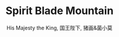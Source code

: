--- 
slug: "spirit-blade-mountain"
title: "Spirit Blade Mountain"
publishdate: "2018-12-18"
src: "https://365manga.net/manga/spirit-blade-mountain"
author: "His Majesty the King, 国王陛下, 猪画&菌小莫"
image: "https://data.365manga.net/images/thumbnails/32737-spirit-blade-mountain.jpg"
tags: ["Action","Adventure","Comedy","Martial arts","Romance","Shounen","Shounen ai","Supernatural"]
chapters: ["Chapter 331 ","Chapter 330 ","Chapter 329 ","Chapter 328 ","Chapter 327 ","Chapter 326 ","Chapter 325 ","Chapter 324 ","Chapter 323 ","Chapter 322 ","Chapter 321 ","Chapter 320 ","Chapter 319 ","Chapter 318 ","Chapter 317 ","Chapter 316 ","Chapter 315 ","Chapter 314 ","Chapter 313 ","Chapter 312 ","Chapter 311 ","Chapter 310 ","Chapter 309 ","Chapter 308 ","Chapter 307 ","Chapter 306 ","Chapter 305 ","Chapter 304 ","Chapter 303 ","Chapter 302 ","Chapter 301 ","Chapter 300 ","Chapter 299 ","Chapter 298 ","Chapter 297 ","Chapter 296 ","Chapter 295 ","Chapter 294 ","Chapter 293 ","Chapter 292 ","Chapter 291 ","Chapter 290 ","Chapter 289 ","Chapter 288 ","Chapter 287 ","Chapter 286 ","Chapter 285 ","Chapter 284 ","Chapter 283 ","Chapter 282 ","Chapter 281 ","Chapter 280 ","Chapter 279 ","Chapter 278 ","Chapter 277 ","Chapter 276 ","Chapter 275 ","Chapter 274 ","Chapter 273 ","Chapter 272 ","Chapter 271 ","Chapter 270 ","Chapter 269 ","Chapter 268 ","Chapter 267 ","Chapter 266 ","Chapter 265 ","Chapter 264 ","Chapter 263 ","Chapter 262 ","Chapter 261 ","Chapter 260 ","Chapter 259 ","Chapter 258 ","Chapter 257 ","Chapter 256 ","Chapter 255 ","Chapter 254 ","Chapter 253 ","Chapter 252 ","Chapter 251 ","Chapter 250 ","Chapter 249 ","Chapter 248 ","Chapter 247 ","Chapter 246 ","Chapter 245 ","Chapter 244 ","Chapter 243 ","Chapter 242 ","Chapter 241 ","Chapter 240 ","Chapter 239 ","Chapter 238 ","Chapter 237 ","Chapter 236 ","Chapter 235 ","Chapter 234 ","Chapter 233 ","Chapter 232 ","Chapter 231 ","Chapter 230 ","Chapter 229 ","Chapter 228 ","Chapter 227 ","Chapter 226 ","Chapter 225 ","Chapter 224 ","Chapter 223 ","Chapter 222 ","Chapter 221 ","Chapter 220 ","Chapter 219 ","Chapter 218 ","Chapter 217 ","Chapter 216 ","Chapter 215 ","Chapter 214 ","Chapter 213 ","Chapter 212 ","Chapter 211 ","Chapter 210 ","Chapter 209 ","Chapter 208 ","Chapter 207 ","Chapter 206 ","Chapter 205  ","Chapter 204 ","Chapter 203 ","Chapter 202 ","Chapter 201 ","Chapter 200 ","Chapter 199 ","Chapter 198 ","Chapter 197 ","Chapter 196 ","Chapter 195 ","Chapter 194 ","Chapter 193 ","Chapter 192 "," Chapter 191 ","Chapter 190 ","Chapter 189 ","Chapter 188 ","Chapter 187 ","Chapter 186 ","Chapter 185 ","Chapter 184 ","Chapter 183 ","Chapter 182 ","Chapter 181 ","Chapter 180 ","Chapter 179 ","Chapter 178 ","Chapter 177 ","Chapter 176 ","Chapter 175 ","Chapter 174 ","Chapter 173 ","Chapter 172 ","Chapter 171 ","Chapter 170 ","Chapter 169 ","Chapter 168 ","Chapter 167 ","Chapter 166 ","Chapter 165 ","Chapter 164 ","Chapter 163 ","Chapter 162 ","Chapter 161 ","Chapter 160 ","Chapter 159 ","Chapter 158 ","Chapter 157 ","Chapter 156 ","Chapter 155 ","Chapter 154 ","Chapter 153 ","Chapter 152 ","Chapter 151 ","Chapter 150 ","Chapter 149 ","Chapter 148 ","Chapter 147 ","Chapter 146 ","Chapter 145 ","Chapter 144 ","Chapter 143 ","Chapter 142 ","Chapter 141 ","Chapter 140 ","Chapter 139 ","Chapter 138 ","Chapter 137 ","Chapter 136 ","Chapter 135 ","Chapter 134 ","Chapter 133 ","Chapter 132 ","Chapter 131 ","Chapter 130 ","Chapter 129 ","Chapter 128 ","Chapter 127 ","Chapter 126 ","Chapter 125 ","Chapter 124 ","Chapter 123 ","Chapter 122 ","Chapter 121 ","Chapter 120 ","Chapter 119 ","Chapter 118 ","Chapter 117 ","Chapter 116 ","Chapter 115 ","Chapter 114 ","Chapter 113 ","Chapter 112 ","Chapter 111 ","Chapter 110 ","Chapter 109 ","Chapter 108 ","Chapter 107 ","Chapter 106 ","Chapter 105 ","Chapter 104 ","Chapter 103 ","Chapter 102 ","Chapter 101 ","Chapter 100 ","Chapter 99 ","Chapter 98 ","Chapter 97 ","Chapter 96 ","Chapter 95 ","Chapter 94 ","Chapter 93 ","Chapter 92 ","Chapter 91 ","Chapter 90 ","Chapter 89 ","Chapter 88 ","Chapter 87 ","Chapter 86 ","Chapter 85 ","Chapter 84 ","Chapter 83 ","Chapter 82 ","Chapter 81 ","Chapter 80 ","Chapter 79 ","Chapter 78 ","Chapter 77 ","Chapter 76 ","Chapter 75 ","Chapter 74 ","Chapter 73 ","Chapter 72 ","Chapter 71 ","Chapter 70 ","Chapter 69 ","Chapter 68 ","Chapter 67 ","Chapter 66 ","Chapter 65 ","Chapter 64 ","Chapter 63 ","Chapter 62 ","Chapter 61 ","Chapter 60 ","Chapter 59 ","Chapter 58 ","Chapter 57 ","Chapter 56 ","Chapter 55 ","Chapter 54 ","Chapter 53 ","Chapter 52 ","Chapter 51 ","Chapter 50 ","Chapter 49 ","Chapter 48 ","Chapter 47 ","Chapter 46 ","Chapter 45 ","Chapter 44 ","Chapter 43 ","Chapter 42 ","Chapter 41 ","Chapter 40 ","Chapter 39 ","Chapter 38 ","Chapter 37 ","Chapter 36 ","Chapter 35 ","Chapter 34 ","Chapter 33 ","Chapter 32 ","Chapter 31 ","Chapter 30 ","Chapter 29 ","Chapter 28 ","Chapter 27 ","Chapter 26 ","Chapter 25 ","Chapter 24 ","Chapter 23 ","Chapter 22 ","Chapter 21 ","Chapter 20 ","Chapter 19 ","Chapter 18 ","Chapter 17 ","Chapter 16 ","Chapter 15 ","Chapter 14 ","Chapter 13 ","Chapter 12 ","Chapter 11 ","Chapter 10 ","Chapter 9 ","Chapter 8 ","Chapter 7 ","Chapter 6 ","Chapter 5 ","Chapter 4 ","Chapter 3 ","Chapter 2 ","Chapter 1"]
chapterlinks: ["https://365manga.net/spirit-blade-mountain/chapter-331.html","https://365manga.net/spirit-blade-mountain/chapter-330.html","https://365manga.net/spirit-blade-mountain/chapter-329.html","https://365manga.net/spirit-blade-mountain/chapter-328.html","https://365manga.net/spirit-blade-mountain/chapter-327.html","https://365manga.net/spirit-blade-mountain/chapter-326.html","https://365manga.net/spirit-blade-mountain/chapter-325.html","https://365manga.net/spirit-blade-mountain/chapter-324.html","https://365manga.net/spirit-blade-mountain/chapter-323.html","https://365manga.net/spirit-blade-mountain/chapter-322.html","https://365manga.net/spirit-blade-mountain/chapter-321.html","https://365manga.net/spirit-blade-mountain/chapter-320.html","https://365manga.net/spirit-blade-mountain/chapter-319.html","https://365manga.net/spirit-blade-mountain/chapter-318.html","https://365manga.net/spirit-blade-mountain/chapter-317.html","https://365manga.net/spirit-blade-mountain/chapter-316.html","https://365manga.net/spirit-blade-mountain/chapter-315.html","https://365manga.net/spirit-blade-mountain/chapter-314.html","https://365manga.net/spirit-blade-mountain/chapter-313.html","https://365manga.net/spirit-blade-mountain/chapter-312.html","https://365manga.net/spirit-blade-mountain/chapter-311.html","https://365manga.net/spirit-blade-mountain/chapter-310.html","https://365manga.net/spirit-blade-mountain/chapter-309.html","https://365manga.net/spirit-blade-mountain/chapter-308.html","https://365manga.net/spirit-blade-mountain/chapter-307.html","https://365manga.net/spirit-blade-mountain/chapter-306.html","https://365manga.net/spirit-blade-mountain/chapter-305.html","https://365manga.net/spirit-blade-mountain/chapter-304.html","https://365manga.net/spirit-blade-mountain/chapter-303.html","https://365manga.net/spirit-blade-mountain/chapter-302.html","https://365manga.net/spirit-blade-mountain/chapter-301.html","https://365manga.net/spirit-blade-mountain/chapter-300.html","https://365manga.net/spirit-blade-mountain/chapter-299.html","https://365manga.net/spirit-blade-mountain/chapter-298.html","https://365manga.net/spirit-blade-mountain/chapter-297.html","https://365manga.net/spirit-blade-mountain/chapter-296.html","https://365manga.net/spirit-blade-mountain/chapter-295.html","https://365manga.net/spirit-blade-mountain/chapter-294.html","https://365manga.net/spirit-blade-mountain/chapter-293.html","https://365manga.net/spirit-blade-mountain/chapter-292.html","https://365manga.net/spirit-blade-mountain/chapter-291.html","https://365manga.net/spirit-blade-mountain/chapter-290.html","https://365manga.net/spirit-blade-mountain/chapter-289.html","https://365manga.net/spirit-blade-mountain/chapter-288.html","https://365manga.net/spirit-blade-mountain/chapter-287.html","https://365manga.net/spirit-blade-mountain/chapter-286.html","https://365manga.net/spirit-blade-mountain/chapter-285.html","https://365manga.net/spirit-blade-mountain/chapter-284.html","https://365manga.net/spirit-blade-mountain/chapter-283.html","https://365manga.net/spirit-blade-mountain/chapter-282.html","https://365manga.net/spirit-blade-mountain/chapter-281.html","https://365manga.net/spirit-blade-mountain/chapter-280.html","https://365manga.net/spirit-blade-mountain/chapter-279.html","https://365manga.net/spirit-blade-mountain/chapter-278.html","https://365manga.net/spirit-blade-mountain/chapter-277.html","https://365manga.net/spirit-blade-mountain/chapter-276.html","https://365manga.net/spirit-blade-mountain/chapter-275.html","https://365manga.net/spirit-blade-mountain/chapter-274.html","https://365manga.net/spirit-blade-mountain/chapter-273.html","https://365manga.net/spirit-blade-mountain/chapter-272.html","https://365manga.net/spirit-blade-mountain/chapter-271.html","https://365manga.net/spirit-blade-mountain/chapter-270.html","https://365manga.net/spirit-blade-mountain/chapter-269.html","https://365manga.net/spirit-blade-mountain/chapter-268.html","https://365manga.net/spirit-blade-mountain/chapter-267.html","https://365manga.net/spirit-blade-mountain/chapter-266.html","https://365manga.net/spirit-blade-mountain/chapter-265.html","https://365manga.net/spirit-blade-mountain/chapter-264.html","https://365manga.net/spirit-blade-mountain/chapter-263.html","https://365manga.net/spirit-blade-mountain/chapter-262.html","https://365manga.net/spirit-blade-mountain/chapter-261.html","https://365manga.net/spirit-blade-mountain/chapter-260.html","https://365manga.net/spirit-blade-mountain/chapter-259.html","https://365manga.net/spirit-blade-mountain/chapter-258.html","https://365manga.net/spirit-blade-mountain/chapter-257.html","https://365manga.net/spirit-blade-mountain/chapter-256.html","https://365manga.net/spirit-blade-mountain/chapter-255.html","https://365manga.net/spirit-blade-mountain/chapter-254.html","https://365manga.net/spirit-blade-mountain/chapter-253.html","https://365manga.net/spirit-blade-mountain/chapter-252.html","https://365manga.net/spirit-blade-mountain/chapter-251.html","https://365manga.net/spirit-blade-mountain/chapter-250.html","https://365manga.net/spirit-blade-mountain/chapter-249.html","https://365manga.net/spirit-blade-mountain/chapter-248.html","https://365manga.net/spirit-blade-mountain/chapter-247.html","https://365manga.net/spirit-blade-mountain/chapter-246.html","https://365manga.net/spirit-blade-mountain/chapter-245.html","https://365manga.net/spirit-blade-mountain/chapter-244.html","https://365manga.net/spirit-blade-mountain/chapter-243.html","https://365manga.net/spirit-blade-mountain/chapter-242.html","https://365manga.net/spirit-blade-mountain/chapter-241.html","https://365manga.net/spirit-blade-mountain/chapter-240.html","https://365manga.net/spirit-blade-mountain/chapter-239.html","https://365manga.net/spirit-blade-mountain/chapter-238.html","https://365manga.net/spirit-blade-mountain/chapter-237.html","https://365manga.net/spirit-blade-mountain/chapter-236.html","https://365manga.net/spirit-blade-mountain/chapter-235.html","https://365manga.net/spirit-blade-mountain/chapter-234.html","https://365manga.net/spirit-blade-mountain/chapter-233.html","https://365manga.net/spirit-blade-mountain/chapter-232.html","https://365manga.net/spirit-blade-mountain/chapter-231.html","https://365manga.net/spirit-blade-mountain/chapter-230.html","https://365manga.net/spirit-blade-mountain/chapter-229.html","https://365manga.net/spirit-blade-mountain/chapter-228.html","https://365manga.net/spirit-blade-mountain/chapter-227.html","https://365manga.net/spirit-blade-mountain/chapter-226.html","https://365manga.net/spirit-blade-mountain/chapter-225.html","https://365manga.net/spirit-blade-mountain/chapter-224.html","https://365manga.net/spirit-blade-mountain/chapter-223.html","https://365manga.net/spirit-blade-mountain/chapter-222.html","https://365manga.net/spirit-blade-mountain/chapter-221.html","https://365manga.net/spirit-blade-mountain/chapter-220.html","https://365manga.net/spirit-blade-mountain/chapter-219.html","https://365manga.net/spirit-blade-mountain/chapter-218.html","https://365manga.net/spirit-blade-mountain/chapter-217.html","https://365manga.net/spirit-blade-mountain/chapter-216.html","https://365manga.net/spirit-blade-mountain/chapter-215.html","https://365manga.net/spirit-blade-mountain/chapter-214.html","https://365manga.net/spirit-blade-mountain/chapter-213.html","https://365manga.net/spirit-blade-mountain/chapter-212.html","https://365manga.net/spirit-blade-mountain/chapter-211.html","https://365manga.net/spirit-blade-mountain/chapter-210.html","https://365manga.net/spirit-blade-mountain/chapter-209.html","https://365manga.net/spirit-blade-mountain/chapter-208.html","https://365manga.net/spirit-blade-mountain/chapter-207.html","https://365manga.net/spirit-blade-mountain/chapter-206.html","https://365manga.net/spirit-blade-mountain/chapter-205.html","https://365manga.net/spirit-blade-mountain/chapter-204.html","https://365manga.net/spirit-blade-mountain/chapter-203.html","https://365manga.net/spirit-blade-mountain/chapter-202.html","https://365manga.net/spirit-blade-mountain/chapter-201.html","https://365manga.net/spirit-blade-mountain/chapter-200.html","https://365manga.net/spirit-blade-mountain/chapter-199.html","https://365manga.net/spirit-blade-mountain/chapter-198.html","https://365manga.net/spirit-blade-mountain/chapter-197.html","https://365manga.net/spirit-blade-mountain/chapter-196.html","https://365manga.net/spirit-blade-mountain/chapter-195.html","https://365manga.net/spirit-blade-mountain/chapter-194.html","https://365manga.net/spirit-blade-mountain/chapter-193.html","https://365manga.net/spirit-blade-mountain/chapter-192.html","https://365manga.net/spirit-blade-mountain/chapter-191.html","https://365manga.net/spirit-blade-mountain/chapter-190.html","https://365manga.net/spirit-blade-mountain/chapter-189.html","https://365manga.net/spirit-blade-mountain/chapter-188.html","https://365manga.net/spirit-blade-mountain/chapter-187.html","https://365manga.net/spirit-blade-mountain/chapter-186.html","https://365manga.net/spirit-blade-mountain/chapter-185.html","https://365manga.net/spirit-blade-mountain/chapter-184.html","https://365manga.net/spirit-blade-mountain/chapter-183.html","https://365manga.net/spirit-blade-mountain/chapter-182.html","https://365manga.net/spirit-blade-mountain/chapter-181.html","https://365manga.net/spirit-blade-mountain/chapter-180.html","https://365manga.net/spirit-blade-mountain/chapter-179.html","https://365manga.net/spirit-blade-mountain/chapter-178.html","https://365manga.net/spirit-blade-mountain/chapter-177.html","https://365manga.net/spirit-blade-mountain/chapter-176.html","https://365manga.net/spirit-blade-mountain/chapter-175.html","https://365manga.net/spirit-blade-mountain/chapter-174.html","https://365manga.net/spirit-blade-mountain/chapter-173.html","https://365manga.net/spirit-blade-mountain/chapter-172.html","https://365manga.net/spirit-blade-mountain/chapter-171.html","https://365manga.net/spirit-blade-mountain/chapter-170.html","https://365manga.net/spirit-blade-mountain/chapter-169.html","https://365manga.net/spirit-blade-mountain/chapter-168.html","https://365manga.net/spirit-blade-mountain/chapter-167.html","https://365manga.net/spirit-blade-mountain/chapter-166.html","https://365manga.net/spirit-blade-mountain/chapter-165.html","https://365manga.net/spirit-blade-mountain/chapter-164.html","https://365manga.net/spirit-blade-mountain/chapter-163.html","https://365manga.net/spirit-blade-mountain/chapter-162.html","https://365manga.net/spirit-blade-mountain/chapter-161.html","https://365manga.net/spirit-blade-mountain/chapter-160.html","https://365manga.net/spirit-blade-mountain/chapter-159.html","https://365manga.net/spirit-blade-mountain/chapter-158.html","https://365manga.net/spirit-blade-mountain/chapter-157.html","https://365manga.net/spirit-blade-mountain/chapter-156.html","https://365manga.net/spirit-blade-mountain/chapter-155.html","https://365manga.net/spirit-blade-mountain/chapter-154.html","https://365manga.net/spirit-blade-mountain/chapter-153.html","https://365manga.net/spirit-blade-mountain/chapter-152.html","https://365manga.net/spirit-blade-mountain/chapter-151.html","https://365manga.net/spirit-blade-mountain/chapter-150.html","https://365manga.net/spirit-blade-mountain/chapter-149.html","https://365manga.net/spirit-blade-mountain/chapter-148.html","https://365manga.net/spirit-blade-mountain/chapter-147.html","https://365manga.net/spirit-blade-mountain/chapter-146.html","https://365manga.net/spirit-blade-mountain/chapter-145.html","https://365manga.net/spirit-blade-mountain/chapter-144.html","https://365manga.net/spirit-blade-mountain/chapter-143.html","https://365manga.net/spirit-blade-mountain/chapter-142.html","https://365manga.net/spirit-blade-mountain/chapter-141.html","https://365manga.net/spirit-blade-mountain/chapter-140.html","https://365manga.net/spirit-blade-mountain/chapter-139.html","https://365manga.net/spirit-blade-mountain/chapter-138.html","https://365manga.net/spirit-blade-mountain/chapter-137.html","https://365manga.net/spirit-blade-mountain/chapter-136.html","https://365manga.net/spirit-blade-mountain/chapter-135.html","https://365manga.net/spirit-blade-mountain/chapter-134.html","https://365manga.net/spirit-blade-mountain/chapter-133.html","https://365manga.net/spirit-blade-mountain/chapter-132.html","https://365manga.net/spirit-blade-mountain/chapter-131.html","https://365manga.net/spirit-blade-mountain/chapter-130.html","https://365manga.net/spirit-blade-mountain/chapter-129.html","https://365manga.net/spirit-blade-mountain/chapter-128.html","https://365manga.net/spirit-blade-mountain/chapter-127.html","https://365manga.net/spirit-blade-mountain/chapter-126.html","https://365manga.net/spirit-blade-mountain/chapter-125.html","https://365manga.net/spirit-blade-mountain/chapter-124.html","https://365manga.net/spirit-blade-mountain/chapter-123.html","https://365manga.net/spirit-blade-mountain/chapter-122.html","https://365manga.net/spirit-blade-mountain/chapter-121.html","https://365manga.net/spirit-blade-mountain/chapter-120.html","https://365manga.net/spirit-blade-mountain/chapter-119.html","https://365manga.net/spirit-blade-mountain/chapter-118.html","https://365manga.net/spirit-blade-mountain/chapter-117.html","https://365manga.net/spirit-blade-mountain/chapter-116.html","https://365manga.net/spirit-blade-mountain/chapter-115.html","https://365manga.net/spirit-blade-mountain/chapter-114.html","https://365manga.net/spirit-blade-mountain/chapter-113.html","https://365manga.net/spirit-blade-mountain/chapter-112.html","https://365manga.net/spirit-blade-mountain/chapter-111.html","https://365manga.net/spirit-blade-mountain/chapter-110.html","https://365manga.net/spirit-blade-mountain/chapter-109.html","https://365manga.net/spirit-blade-mountain/chapter-108.html","https://365manga.net/spirit-blade-mountain/chapter-107.html","https://365manga.net/spirit-blade-mountain/chapter-106.html","https://365manga.net/spirit-blade-mountain/chapter-105.html","https://365manga.net/spirit-blade-mountain/chapter-104.html","https://365manga.net/spirit-blade-mountain/chapter-103.html","https://365manga.net/spirit-blade-mountain/chapter-102.html","https://365manga.net/spirit-blade-mountain/chapter-101.html","https://365manga.net/spirit-blade-mountain/chapter-100.html","https://365manga.net/spirit-blade-mountain/chapter-99.html","https://365manga.net/spirit-blade-mountain/chapter-98.html","https://365manga.net/spirit-blade-mountain/chapter-97.html","https://365manga.net/spirit-blade-mountain/chapter-96.html","https://365manga.net/spirit-blade-mountain/chapter-95.html","https://365manga.net/spirit-blade-mountain/chapter-94.html","https://365manga.net/spirit-blade-mountain/chapter-93.html","https://365manga.net/spirit-blade-mountain/chapter-92.html","https://365manga.net/spirit-blade-mountain/chapter-91.html","https://365manga.net/spirit-blade-mountain/chapter-90.html","https://365manga.net/spirit-blade-mountain/chapter-89.html","https://365manga.net/spirit-blade-mountain/chapter-88.html","https://365manga.net/spirit-blade-mountain/chapter-87.html","https://365manga.net/spirit-blade-mountain/chapter-86.html","https://365manga.net/spirit-blade-mountain/chapter-85.html","https://365manga.net/spirit-blade-mountain/chapter-84.html","https://365manga.net/spirit-blade-mountain/chapter-83.html","https://365manga.net/spirit-blade-mountain/chapter-82.html","https://365manga.net/spirit-blade-mountain/chapter-81.html","https://365manga.net/spirit-blade-mountain/chapter-80.html","https://365manga.net/spirit-blade-mountain/chapter-79.html","https://365manga.net/spirit-blade-mountain/chapter-78.html","https://365manga.net/spirit-blade-mountain/chapter-77.html","https://365manga.net/spirit-blade-mountain/chapter-76.html","https://365manga.net/spirit-blade-mountain/chapter-75.html","https://365manga.net/spirit-blade-mountain/chapter-74.html","https://365manga.net/spirit-blade-mountain/chapter-73.html","https://365manga.net/spirit-blade-mountain/chapter-72.html","https://365manga.net/spirit-blade-mountain/chapter-71.html","https://365manga.net/spirit-blade-mountain/chapter-70.html","https://365manga.net/spirit-blade-mountain/chapter-69.html","https://365manga.net/spirit-blade-mountain/chapter-68.html","https://365manga.net/spirit-blade-mountain/chapter-67.html","https://365manga.net/spirit-blade-mountain/chapter-66.html","https://365manga.net/spirit-blade-mountain/chapter-65.html","https://365manga.net/spirit-blade-mountain/chapter-64.html","https://365manga.net/spirit-blade-mountain/chapter-63.html","https://365manga.net/spirit-blade-mountain/chapter-62.html","https://365manga.net/spirit-blade-mountain/chapter-61.html","https://365manga.net/spirit-blade-mountain/chapter-60.html","https://365manga.net/spirit-blade-mountain/chapter-59.html","https://365manga.net/spirit-blade-mountain/chapter-58.html","https://365manga.net/spirit-blade-mountain/chapter-57.html","https://365manga.net/spirit-blade-mountain/chapter-56.html","https://365manga.net/spirit-blade-mountain/chapter-55.html","https://365manga.net/spirit-blade-mountain/chapter-54.html","https://365manga.net/spirit-blade-mountain/chapter-53.html","https://365manga.net/spirit-blade-mountain/chapter-52.html","https://365manga.net/spirit-blade-mountain/chapter-51.html","https://365manga.net/spirit-blade-mountain/chapter-50.html","https://365manga.net/spirit-blade-mountain/chapter-49.html","https://365manga.net/spirit-blade-mountain/chapter-48.html","https://365manga.net/spirit-blade-mountain/chapter-47.html","https://365manga.net/spirit-blade-mountain/chapter-46.html","https://365manga.net/spirit-blade-mountain/chapter-45.html","https://365manga.net/spirit-blade-mountain/chapter-44.html","https://365manga.net/spirit-blade-mountain/chapter-43.html","https://365manga.net/spirit-blade-mountain/chapter-42.html","https://365manga.net/spirit-blade-mountain/chapter-41.html","https://365manga.net/spirit-blade-mountain/chapter-40.html","https://365manga.net/spirit-blade-mountain/chapter-39.html","https://365manga.net/spirit-blade-mountain/chapter-38.html","https://365manga.net/spirit-blade-mountain/chapter-37.html","https://365manga.net/spirit-blade-mountain/chapter-36.html","https://365manga.net/spirit-blade-mountain/chapter-35.html","https://365manga.net/spirit-blade-mountain/chapter-34.html","https://365manga.net/spirit-blade-mountain/chapter-33.html","https://365manga.net/spirit-blade-mountain/chapter-32.html","https://365manga.net/spirit-blade-mountain/chapter-31.html","https://365manga.net/spirit-blade-mountain/chapter-30.html","https://365manga.net/spirit-blade-mountain/chapter-29.html","https://365manga.net/spirit-blade-mountain/chapter-28.html","https://365manga.net/spirit-blade-mountain/chapter-27.html","https://365manga.net/spirit-blade-mountain/chapter-26.html","https://365manga.net/spirit-blade-mountain/chapter-25.html","https://365manga.net/spirit-blade-mountain/chapter-24.html","https://365manga.net/spirit-blade-mountain/chapter-23.html","https://365manga.net/spirit-blade-mountain/chapter-22.html","https://365manga.net/spirit-blade-mountain/chapter-21.html","https://365manga.net/spirit-blade-mountain/chapter-20.html","https://365manga.net/spirit-blade-mountain/chapter-19.html","https://365manga.net/spirit-blade-mountain/chapter-18.html","https://365manga.net/spirit-blade-mountain/chapter-17.html","https://365manga.net/spirit-blade-mountain/chapter-16.html","https://365manga.net/spirit-blade-mountain/chapter-15.html","https://365manga.net/spirit-blade-mountain/chapter-14.html","https://365manga.net/spirit-blade-mountain/chapter-13.html","https://365manga.net/spirit-blade-mountain/chapter-12.html","https://365manga.net/spirit-blade-mountain/chapter-11.html","https://365manga.net/spirit-blade-mountain/chapter-10.html","https://365manga.net/spirit-blade-mountain/chapter-9.html","https://365manga.net/spirit-blade-mountain/chapter-8.html","https://365manga.net/spirit-blade-mountain/chapter-7.html","https://365manga.net/spirit-blade-mountain/chapter-6.html","https://365manga.net/spirit-blade-mountain/chapter-5.html","https://365manga.net/spirit-blade-mountain/chapter-4.html","https://365manga.net/spirit-blade-mountain/chapter-3.html","https://365manga.net/spirit-blade-mountain/chapter-2.html","https://365manga.net/spirit-blade-mountain/chapter-1.html"]
description: "A comet falling will bring about a great calamity, and in order to choose a child fated by the falling comet, the family of the 'Reiken' clan with a long storied history is once again resuming its entrance examination process to find disciples. The protagonist Ōriku (Lu Wang in the original novel), who possesses a special soul that only appears once in a thousand years, decides to take the exam, and he starts down the path toward becoming an exceptional sage."
---